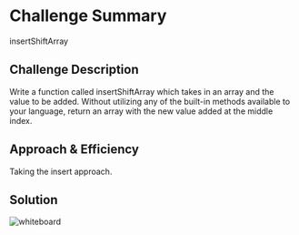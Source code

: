 # Challenge Summary
insertShiftArray

## Challenge Description
Write a function called insertShiftArray which takes in an array and the value to be added. Without utilizing any of the built-in methods available to your language, return an array with the new value added at the middle index.

## Approach & Efficiency
Taking the insert approach.

## Solution
![whiteboard](./assets/array-shift.jpg)
